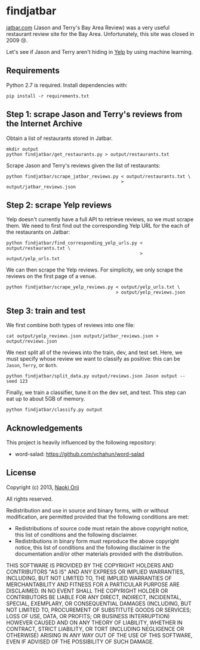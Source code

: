 # findjatbar

[jatbar.com](http://www.jatbar.com/) (Jason and Terry's Bay Area Review)
was a very useful restaurant review site for the Bay Area.
Unfortunately, this site was closed in 2009 :cry:.

Let's see if Jason and Terry aren't hiding in [Yelp](http://www.yelp.com/)
by using machine learning.

## Requirements

Python 2.7 is required. Install dependencies with:

    pip install -r requirements.txt

## Step 1: scrape Jason and Terry's reviews from the Internet Archive

Obtain a list of restaurants stored in Jatbar.

    mkdir output
    python findjatbar/get_restaurants.py > output/restaurants.txt

Scrape Jason and Terry's reviews given the list of restaurants:

    python findjatbar/scrape_jatbar_reviews.py < output/restaurants.txt \
                                               > output/jatbar_reviews.json


## Step 2: scrape Yelp reviews

Yelp doesn't currently have a full API to retrieve reviews, so we must scrape them.
We need to first find out the corresponding Yelp URL for the each of the restaurants on Jatbar:

    python findjatbar/find_corresponding_yelp_urls.py < output/restaurants.txt \
                                                      > output/yelp_urls.txt

We can then scrape the Yelp reviews.
For simplicity, we only scrape the reviews on the first page of a venue.

    python findjatbar/scrape_yelp_reviews.py < output/yelp_urls.txt \
                                             > output/yelp_reviews.json

## Step 3: train and test

We first combine both types of reviews into one file:

    cat output/yelp_reviews.json output/jatbar_reviews.json > output/reviews.json

We next split all of the reviews into the train, dev, and test set.
Here, we must specify whose review we want to classify as positive:
this can be `Jason`, `Terry`, or `Both`.

    python findjatbar/split_data.py output/reviews.json Jason output --seed 123

Finally, we train a classifier, tune it on the dev set, and test.
This step can eat up to about 5GB of memory.

    python findjatbar/classify.py output


## Acknowledgements

This project is heavily influenced by the following repository:

* word-salad: https://github.com/vchahun/word-salad

## License

Copyright (c) 2013, [Naoki Orii](http://www.cs.cmu.edu/~norii/)

All rights reserved.

Redistribution and use in source and binary forms, with or without modification, are permitted provided that the following conditions are met:

- Redistributions of source code must retain the above copyright notice, this list of conditions and the following disclaimer.
- Redistributions in binary form must reproduce the above copyright notice, this list of conditions and the following disclaimer in the documentation and/or other materials provided with the distribution.

THIS SOFTWARE IS PROVIDED BY THE COPYRIGHT HOLDERS AND CONTRIBUTORS "AS IS" AND ANY EXPRESS OR IMPLIED WARRANTIES, INCLUDING, BUT NOT LIMITED TO, THE IMPLIED WARRANTIES OF MERCHANTABILITY AND FITNESS FOR A PARTICULAR PURPOSE ARE DISCLAIMED. IN NO EVENT SHALL THE COPYRIGHT HOLDER OR CONTRIBUTORS BE LIABLE FOR ANY DIRECT, INDIRECT, INCIDENTAL, SPECIAL, EXEMPLARY, OR CONSEQUENTIAL DAMAGES (INCLUDING, BUT NOT LIMITED TO, PROCUREMENT OF SUBSTITUTE GOODS OR SERVICES; LOSS OF USE, DATA, OR PROFITS; OR BUSINESS INTERRUPTION) HOWEVER CAUSED AND ON ANY THEORY OF LIABILITY, WHETHER IN CONTRACT, STRICT LIABILITY, OR TORT (INCLUDING NEGLIGENCE OR OTHERWISE) ARISING IN ANY WAY OUT OF THE USE OF THIS SOFTWARE, EVEN IF ADVISED OF THE POSSIBILITY OF SUCH DAMAGE.
